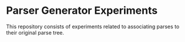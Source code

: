 # Parser Generator Experiments

This repository consists of experiments related to associating parses to their
original parse tree.
